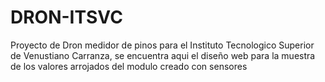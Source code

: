# DRON-ITSVC
Proyecto de Dron medidor de pinos para el Instituto Tecnologico Superior de Venustiano Carranza, se encuentra aqui el diseño web para la muestra de los valores arrojados del  modulo creado con sensores
